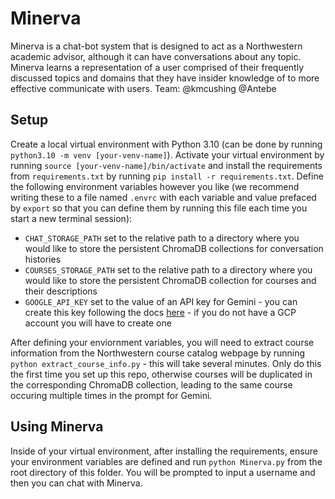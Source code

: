 # Minerva

Minerva is a chat-bot system that is designed to act as a Northwestern academic advisor, although it can have conversations about any topic. Minerva learns a representation of a user comprised of their frequently discussed topics and domains that they have insider knowledge of to more effective communicate with users.
Team:
@kmcushing
@Antebe
## Setup

Create a local virtual environment with Python 3.10 (can be done by running `python3.10 -m venv [your-venv-name]`). Activate your virtual environment by running `source [your-venv-name]/bin/activate` and install the requirements from `requirements.txt` by running `pip install -r requirements.txt`. Define the following environment variables however you like \(we recommend writing these to a file named `.envrc` with each variable and value prefaced by `export` so that you can define them by running this file each time you start a new terminal session\):

- `CHAT_STORAGE_PATH` set to the relative path to a directory where you would like to store the persistent ChromaDB collections for conversation histories
- `COURSES_STORAGE_PATH` set to the relative path to a directory where you would like to store the persistent ChromaDB collection for courses and their descriptions
- `GOOGLE_API_KEY` set to the value of an API key for Gemini - you can create this key following the docs [here](https://ai.google.dev/gemini-api/docs/api-key) - if you do not have a GCP account you will have to create one

After defining your enviornment variables, you will need to extract course information from the Northwestern course catalog webpage by running `python extract_course_info.py` - this will take several minutes. Only do this the first time you set up this repo, otherwise courses will be duplicated in the corresponding ChromaDB collection, leading to the same course occuring multiple times in the prompt for Gemini.

## Using Minerva

Inside of your virtual environment, after installing the requirements, ensure your environment variables are defined and run `python Minerva.py` from the root directory of this folder. You will be prompted to input a username and then you can chat with Minerva.
